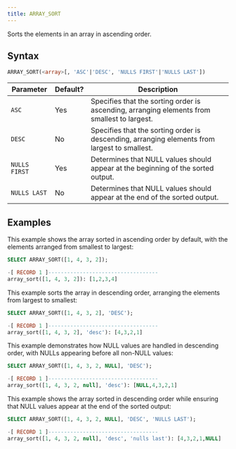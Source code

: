```yaml
---
title: ARRAY_SORT
---
```


Sorts the elements in an array in ascending order.

## Syntax

```sql
ARRAY_SORT(<array>[, 'ASC'|'DESC', 'NULLS FIRST'|'NULLS LAST'])
```

| Parameter     | Default? | Description                                                                                  |
|---------------|----------|----------------------------------------------------------------------------------------------|
| `ASC`         | Yes      | Specifies that the sorting order is ascending, arranging elements from smallest to largest.  |
| `DESC`        | No       | Specifies that the sorting order is descending, arranging elements from largest to smallest. |
| `NULLS FIRST` | Yes      | Determines that NULL values should appear at the beginning of the sorted output.             |
| `NULLS LAST`  | No       | Determines that NULL values should appear at the end of the sorted output.                   |

## Examples

This example shows the array sorted in ascending order by default, with the elements arranged from smallest to largest:

```sql
SELECT ARRAY_SORT([1, 4, 3, 2]);

-[ RECORD 1 ]-----------------------------------
array_sort([1, 4, 3, 2]): [1,2,3,4]
```

This example sorts the array in descending order, arranging the elements from largest to smallest:

```sql
SELECT ARRAY_SORT([1, 4, 3, 2], 'DESC');

-[ RECORD 1 ]-----------------------------------
array_sort([1, 4, 3, 2], 'desc'): [4,3,2,1]
```

This example demonstrates how NULL values are handled in descending order, with NULLs appearing before all non-NULL values:

```sql
SELECT ARRAY_SORT([1, 4, 3, 2, NULL], 'DESC');

-[ RECORD 1 ]-----------------------------------
array_sort([1, 4, 3, 2, null], 'desc'): [NULL,4,3,2,1]
```

This example shows the array sorted in descending order while ensuring that NULL values appear at the end of the sorted output:

```sql
SELECT ARRAY_SORT([1, 4, 3, 2, NULL], 'DESC', 'NULLS LAST');

-[ RECORD 1 ]-----------------------------------
array_sort([1, 4, 3, 2, null], 'desc', 'nulls last'): [4,3,2,1,NULL]
```